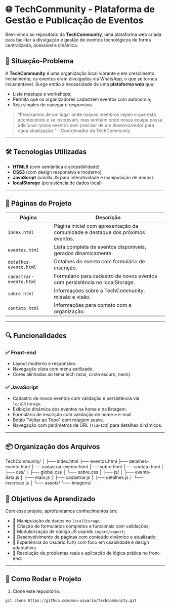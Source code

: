 
# 🌐 TechCommunity - Plataforma de Gestão e Publicação de Eventos

Bem-vindo ao repositório da **TechCommunity**, uma plataforma web criada para facilitar a divulgação e gestão de eventos tecnológicos de forma centralizada, acessível e dinâmica.

## 🧩 Situação-Problema

A **TechCommunity** é uma organização local vibrante e em crescimento. Inicialmente, os eventos eram divulgados via WhatsApp, o que se tornou insustentável. Surge então a necessidade de uma **plataforma web** que:

- Liste meetups e workshops;
- Permita que os organizadores cadastrem eventos com autonomia;
- Seja simples de navegar e responsiva.

> “Precisamos de um lugar onde nossos membros vejam o que está acontecendo e se inscrevam, mas também onde nossa equipe possa adicionar novos eventos sem precisar de um desenvolvedor para cada atualização.” – Coordenador da TechCommunity

---

## 🛠️ Tecnologias Utilizadas

- **HTML5** (com semântica e acessibilidade)
- **CSS3** (com design responsivo e moderno)
- **JavaScript** (vanilla JS para interatividade e manipulação de dados)
- **localStorage** (persistência de dados local)

---

## 📄 Páginas do Projeto

| Página                     | Descrição                                                                 |
|---------------------------|---------------------------------------------------------------------------|
| `index.html`              | Página inicial com apresentação da comunidade e destaque dos próximos eventos. |
| `eventos.html`            | Lista completa de eventos disponíveis, gerados dinamicamente.             |
| `detalhes-evento.html`    | Detalhes do evento com formulário de inscrição.                           |
| `cadastrar-evento.html`   | Formulário para cadastro de novos eventos com persistência no localStorage. |
| `sobre.html`              | Informações sobre a TechCommunity, missão e visão.                        |
| `contato.html`            | Informações para contato com a organização.                               |

---

## 🔍 Funcionalidades

### ✅ Front-end
- Layout moderno e responsivo.
- Navegação clara com menu estilizado.
- Cores alinhadas ao tema tech (azul, cinza escuro, neon).

### ✅ JavaScript
- Cadastro de novos eventos com validação e persistência via `localStorage`.
- Exibição dinâmica dos eventos na home e na listagem.
- Formulário de inscrição com validação de nome e e-mail.
- Botão "Voltar ao Topo" com rolagem suave.
- Navegação com parâmetros de URL (`?id=123`) para detalhes dinâmicos.

---

## 📦 Organização dos Arquivos
TechCommunity/
│
├── index.html
├── eventos.html
├── detalhes-evento.html
├── cadastrar-evento.html
├── sobre.html
├── contato.html
│
├── css/
│ ├── global.css
│ └── sobre.css
│
├── js/
│ ├── events-data.js
│ ├── main.js
│ ├── cadastrar.js
│ ├── detalhes.js
│ └── inscricao.js
│
└── assets/
└── imagens/


## 🧠 Objetivos de Aprendizado

Com esse projeto, aprofundamos conhecimentos em:

- 📌 Manipulação de dados no `localStorage`;
- 📌 Criação de formulários completos e funcionais com validações;
- 📌 Modularização de código JS usando `import/export`;
- 📌 Desenvolvimento de páginas com conteúdo dinâmico e atualizado;
- 📌 Experiência do Usuário (UX) com foco em usabilidade e design adaptativo;
- 📌 Resolução de problemas reais e aplicação de lógica prática no front-end.

---

## 🚀 Como Rodar o Projeto

1. Clone este repositório:
```bash
git clone https://github.com/seu-usuario/techcommunity.git
